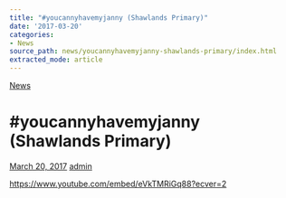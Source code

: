 ```yaml
---
title: "#youcannyhavemyjanny (Shawlands Primary)"
date: '2017-03-20'
categories:
- News
source_path: news/youcannyhavemyjanny-shawlands-primary/index.html
extracted_mode: article
---
```

[News](category/news/)

# #youcannyhavemyjanny (Shawlands Primary)

[March 20, 2017](news/youcannyhavemyjanny-shawlands-primary/) [admin](author/admin/)

https://www.youtube.com/embed/eVkTMRiGq88?ecver=2
